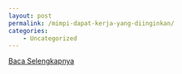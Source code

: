 ```yaml
---
layout: post
permalink: /mimpi-dapat-kerja-yang-diinginkan/
categories:
    - Uncategorized
---
```


[Baca Selengkapnya](/05)